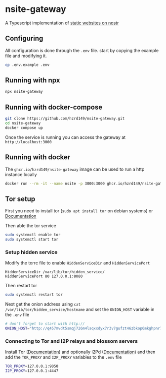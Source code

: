 # nsite-gateway

A Typescript implementation of [static websites on nostr](https://github.com/nostr-protocol/nips/pull/1538)

## Configuring

All configuration is done through the `.env` file. start by copying the example file and modifying it.

```sh
cp .env.example .env
```

## Running with npx

```sh
npx nsite-gateway
```

## Running with docker-compose

```sh
git clone https://github.com/hzrd149/nsite-gateway.git
cd nsite-gateway
docker compose up
```

Once the service is running you can access the gateway at `http://localhost:3000`

## Running with docker

The `ghcr.io/hzrd149/nsite-gateway` image can be used to run a http instance locally

```sh
docker run --rm -it --name nsite -p 3000:3000 ghcr.io/hzrd149/nsite-gateway
```

## Tor setup

First you need to install tor (`sudo apt install tor` on debian systems) or [Documentation](https://community.torproject.org/onion-services/setup/install/)

Then able the tor service

```sh
sudo systemctl enable tor
sudo systemctl start tor
```

### Setup hidden service

Modify the torrc file to enable `HiddenServiceDir` and `HiddenServicePort`

```
HiddenServiceDir /var/lib/tor/hidden_service/
HiddenServicePort 80 127.0.0.1:8080
```

Then restart tor

```sh
sudo systemctl restart tor
```

Next get the onion address using `cat /var/lib/tor/hidden_service/hostname` and set the `ONION_HOST` variable in the `.env` file

```sh
# don't forget to start with http://
ONION_HOST="http://q457mvdt5smqj726m4lsqxxdyx7r3v7gufzt46zbkop6mkghpnr7z3qd.onion"
```

### Connecting to Tor and I2P relays and blossom servers

Install Tor ([Documentation](https://community.torproject.org/onion-services/setup/install/)) and optionally I2Pd ([Documentation](https://i2pd.readthedocs.io/en/latest/user-guide/install/)) and then add the `TOR_PROXY` and `I2P_PROXY` variables to the `.env` file

```sh
TOR_PROXY=127.0.0.1:9050
I2P_PROXY=127.0.0.1:4447
```
